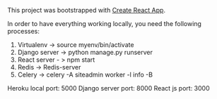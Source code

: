 This project was bootstrapped with [Create React App](https://github.com/facebookincubator/create-react-app).

In order to have everything working locally, you need the following processes:
1. Virtualenv -> source myenv/bin/activate
2. Django server -> python manage.py runserver
3. React server - > npm start
4. Redis -> Redis-server
5. Celery -> celery -A siteadmin worker -l info -B

Heroku local port: 5000
Django server port: 8000
React js port: 3000
